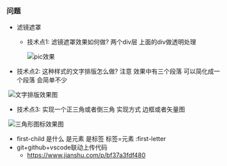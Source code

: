 ### 问题

- 滤镜遮罩
  
  - 技术点1: 滤镜遮罩效果如何做? 两个div层 上面的div做透明处理
  
    ![pic效果](C:\Users\zaven\Desktop\双师软件\web\code\3-20\报纸页面练习题\pic效果.jpg)
  
- 技术点2: 这种样式的文字排版怎么做? 注意 效果中有三个段落 可以简化成一个段落 会简单不少

​      ![文字排版效果图](C:\Users\zaven\Desktop\双师软件\web\code\3-20\报纸页面练习题\文字排版效果图.jpg)

- 技术点3: 实现一个正三角或者倒三角  实现方式 边框或者矢量图

​    ![三角形图标效果图](C:\Users\zaven\Desktop\双师软件\web\code\3-20\报纸页面练习题\三角形图标效果图.jpg)

- first-child 是什么 是元素 是标签 标签=元素    :first-letter
- git+github+vscode联动上传代码
  - https://www.jianshu.com/p/bf37a3fdf480



